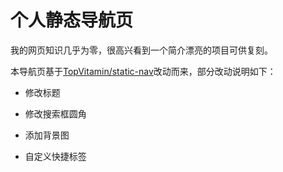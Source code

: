 # 个人静态导航页

我的网页知识几乎为零，很高兴看到一个简介漂亮的项目可供复刻。

本导航页基于[TopVitamin/static-nav](https://github.com/TopVitamin/static-nav)改动而来，部分改动说明如下：

- 修改标题

- 修改搜索框圆角
- 添加背景图
- 自定义快捷标签
